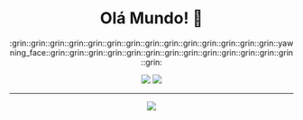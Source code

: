 <h1 align="center">Olá Mundo! 👋</h1>
<p align="center">:grin::grin::grin::grin::grin::grin::grin::grin::grin::grin::grin::grin::grin::grin::yawning_face::grin::grin::grin::grin::grin::grin::grin::grin::grin::grin::grin::grin::grin::grin:</p>

<div align="center"> 
  <a href="https://www.linkedin.com/in/brunoteixeiradearaujo/" target="_blank"><img src="https://img.shields.io/badge/-LinkedIn-%230077B5?style=for-the-badge&logo=linkedin&logoColor=white" target="_blank"></a>   
  <a href="https://www.instagram.com/bruno.tda/" target="_blank"><img src="https://img.shields.io/badge/Instagram-E4405F?style=for-the-badge&logo=instagram&logoColor=white" target="_blank"></a>
</div>
<hr/>
<div align="center"> 
  <a href="https://thenewscc.com.br/indicacao?grsf=4jqt2t" target="_blank"><img src="https://img.shields.io/badge/☕The News-FCCD07?style=for-the-badge&logo=☕The News&logoColor=white" target="_blank"></a>
</div>


